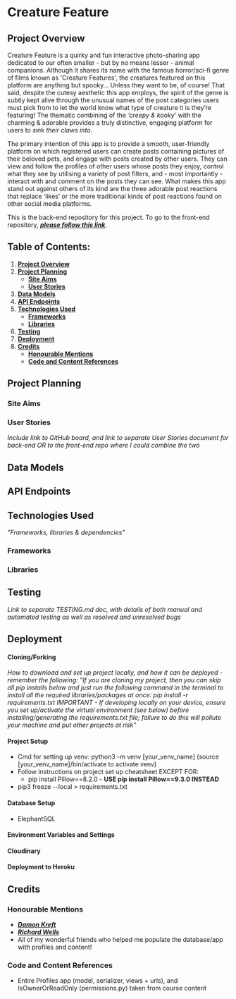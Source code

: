 # Creature Feature

## **Project Overview**

Creature Feature is a quirky and fun interactive photo-sharing app dedicated to our often smaller - but by no means lesser - animal companions. Although it shares its name with the famous horror/sci-fi genre of films known as 'Creature Features', the creatures featured on this platform are anything but spooky… Unless they want to be, of course! That said, despite the cutesy aesthetic this app employs, the spirit of the genre is subtly kept alive through the unusual names of the post categories users must pick from to let the world know what type of creature it is they’re featuring! The thematic combining of the _’creepy & kooky’_ with the charming & adorable provides a truly distinctive, engaging platform for users to _sink their claws into_.

The primary intention of this app is to provide a smooth, user-friendly platform on which registered users can create posts containing pictures of their beloved pets, and engage with posts created by other users. They can view and follow the profiles of other users whose posts they enjoy, control what they see by utilising a variety of post filters, and - most importantly - interact with and comment on the posts they can see. What makes this app stand out against others of its kind are the three adorable post reactions that replace ‘likes’ or the more traditional kinds of post reactions found on other social media platforms.

This is the back-end repository for this project. To go to the front-end repository, [**_please follow this link_**](https://github.com/emmacadavra/creature-feature-react).

## **Table of Contents:**

1. [**Project Overview**](#project-overview)
1. [**Project Planning**](#project-planning)
   - [**Site Aims**](#site-aims)
   - [**User Stories**](#user-stories)
1. [**Data Models**](#data-models)
1. [**API Endpoints**](#api-endpoints)
1. [**Technologies Used**](#technologies-used)
   - [**Frameworks**](#frameworks)
   - [**Libraries**](#libraries)
1. [**Testing**](#testing)
1. [**Deployment**](#deployment)
1. [**Credits**](#credits)
   - [**Honourable Mentions**](#honourable-mentions)
   - [**Code and Content References**](#code-and-content-references)

## **Project Planning**

### **Site Aims**

### **User Stories**

_Include link to GitHub board, and link to separate User Stories document for back-end OR to the front-end repo where I could combine the two_

## **Data Models**

## **API Endpoints**

## **Technologies Used**

_"Frameworks, libraries & dependencies"_

### **Frameworks**

### **Libraries**

## **Testing**

_Link to separate TESTING.md doc, with details of both manual and automated testing as well as resolved and unresolved bugs_

## **Deployment**

#### **Cloning/Forking**

_How to download and set up project locally, and how it can be deployed - remember the following:_
_"If you are cloning my project, then you can skip all pip installs below and just run the following command in the terminal to install all the required libraries/packages at once:
pip install -r requirements.txt
IMPORTANT - If developing locally on your device, ensure you set up/activate the virtual environment (see below) before installing/generating the requirements.txt file; failure to do this will pollute your machine and put other projects at risk"_

#### **Project Setup**

- Cmd for setting up venv: python3 -m venv [your_venv_name] (source [your_venv_name]/bin/activate to activate venv)
- Follow instructions on project set up cheatsheet EXCEPT FOR:
  - pip install Pillow==8.2.0 - **USE pip install Pillow==9.3.0 INSTEAD**
- pip3 freeze --local > requirements.txt

#### **Database Setup**

- ElephantSQL

#### **Environment Variables and Settings**

#### **Cloudinary**

#### **Deployment to Heroku**

## **Credits**

### **Honourable Mentions**

- [**_Damon Kreft_**](https://github.com/damon-kreft)
- [**_Richard Wells_**](https://github.com/D0nni387)
- All of my wonderful friends who helped me populate the database/app with profiles and content!

### Code and Content References

- Entire Profiles app (model, serializer, views + urls), and IsOwnerOrReadOnly (permissions.py) taken from course content
